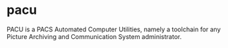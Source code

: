 pacu
====

PACU is a PACS Automated Computer Utilities, namely a toolchain for any Picture Archiving and Communication System administrator.
